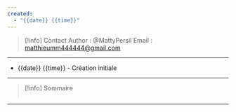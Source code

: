 ```yaml
---
created:
  - "{{date}} {{time}}"
---
```

>[!info] Contact 
Author : @MattyPersil
Email : matthieumm444444@gmail.com

---
- {{date}} {{time}} - Création initiale
---

> [!info] Sommaire
> ```table-of-contents
> ```

---
